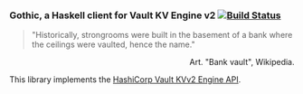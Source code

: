 ### Gothic, a Haskell client for Vault KV Engine v2 [![Build Status](https://travis-ci.org/MichelBoucey/gothic.svg?branch=master)](https://travis-ci.org/MichelBoucey/gothic)

> "Historically, strongrooms were built in the basement of a bank where the ceilings were vaulted, hence the name."

<div style="text-align: right">Art. "Bank vault", Wikipedia.</div>

This library implements the [HashiCorp Vault KVv2 Engine API](https://www.vaultproject.io/api/secret/kv/kv-v2.html).

